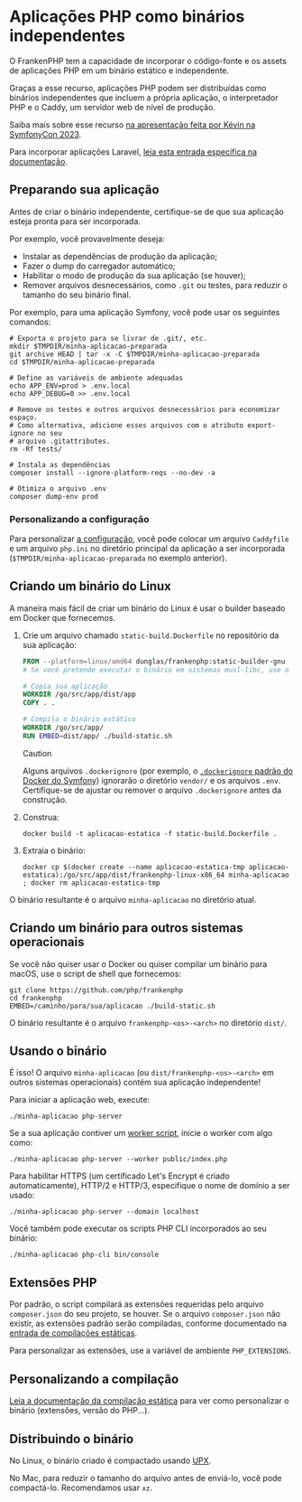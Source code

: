 # Aplicações PHP como binários independentes

O FrankenPHP tem a capacidade de incorporar o código-fonte e os assets de
aplicações PHP em um binário estático e independente.

Graças a esse recurso, aplicações PHP podem ser distribuídas como binários
independentes que incluem a própria aplicação, o interpretador PHP e o Caddy, um
servidor web de nível de produção.

Saiba mais sobre esse recurso
[na apresentação feita por Kévin na SymfonyCon 2023](https://dunglas.dev/2023/12/php-and-symfony-apps-as-standalone-binaries/).

Para incorporar aplicações Laravel,
[leia esta entrada específica na documentação](laravel.md#aplicacoes-laravel-como-binarios-independentes).

## Preparando sua aplicação

Antes de criar o binário independente, certifique-se de que sua aplicação esteja
pronta para ser incorporada.

Por exemplo, você provavelmente deseja:

- Instalar as dependências de produção da aplicação;
- Fazer o dump do carregador automático;
- Habilitar o modo de produção da sua aplicação (se houver);
- Remover arquivos desnecessários, como `.git` ou testes, para reduzir o tamanho
  do seu binário final.

Por exemplo, para uma aplicação Symfony, você pode usar os seguintes comandos:

```console
# Exporta o projeto para se livrar de .git/, etc.
mkdir $TMPDIR/minha-aplicacao-preparada
git archive HEAD | tar -x -C $TMPDIR/minha-aplicacao-preparada
cd $TMPDIR/minha-aplicacao-preparada

# Define as variáveis de ambiente adequadas
echo APP_ENV=prod > .env.local
echo APP_DEBUG=0 >> .env.local

# Remove os testes e outros arquivos desnecessários para economizar espaço.
# Como alternativa, adicione esses arquivos com o atributo export-ignore no seu
# arquivo .gitattributes.
rm -Rf tests/

# Instala as dependências
composer install --ignore-platform-reqs --no-dev -a

# Otimiza o arquivo .env
composer dump-env prod
```

### Personalizando a configuração

Para personalizar
[a configuração](config.md), você pode colocar um arquivo `Caddyfile` e um
arquivo `php.ini` no diretório principal da aplicação a ser incorporada
(`$TMPDIR/minha-aplicacao-preparada` no exemplo anterior).

## Criando um binário do Linux

A maneira mais fácil de criar um binário do Linux é usar o builder baseado em
Docker que fornecemos.

1. Crie um arquivo chamado `static-build.Dockerfile` no repositório da sua
   aplicação:

   ```dockerfile
   FROM --platform=linux/amd64 dunglas/frankenphp:static-builder-gnu
   # Se você pretende executar o binário em sistemas musl-libc, use o static-builder-musl

   # Copia sua aplicação
   WORKDIR /go/src/app/dist/app
   COPY . .

   # Compila o binário estático
   WORKDIR /go/src/app/
   RUN EMBED=dist/app/ ./build-static.sh
   ```

   > [!CAUTION]
   >
   > Alguns arquivos `.dockerignore` (por exemplo, o
   > [`.dockerignore` padrão do Docker do Symfony](https://github.com/dunglas/symfony-docker/blob/main/.dockerignore))
   > ignorarão o diretório `vendor/` e os arquivos `.env`.
   > Certifique-se de ajustar ou remover o arquivo `.dockerignore` antes da
   > construção.

2. Construa:

   ```console
   docker build -t aplicacao-estatica -f static-build.Dockerfile .
   ```

3. Extraia o binário:

   ```console
   docker cp $(docker create --name aplicacao-estatica-tmp aplicacao-estatica):/go/src/app/dist/frankenphp-linux-x86_64 minha-aplicacao ; docker rm aplicacao-estatica-tmp
   ```

O binário resultante é o arquivo `minha-aplicacao` no diretório atual.

## Criando um binário para outros sistemas operacionais

Se você não quiser usar o Docker ou quiser compilar um binário para macOS, use o
script de shell que fornecemos:

```console
git clone https://github.com/php/frankenphp
cd frankenphp
EMBED=/caminho/para/sua/aplicacao ./build-static.sh
```

O binário resultante é o arquivo `frankenphp-<os>-<arch>` no diretório `dist/`.

## Usando o binário

É isso! O arquivo `minha-aplicacao` (ou `dist/frankenphp-<os>-<arch>` em outros
sistemas operacionais) contém sua aplicação independente!

Para iniciar a aplicação web, execute:

```console
./minha-aplicacao php-server
```

Se a sua aplicação contiver um [worker script](worker.md), inicie o worker com
algo como:

```console
./minha-aplicacao php-server --worker public/index.php
```

Para habilitar HTTPS (um certificado Let's Encrypt é criado automaticamente),
HTTP/2 e HTTP/3, especifique o nome de domínio a ser usado:

```console
./minha-aplicacao php-server --domain localhost
```

Você também pode executar os scripts PHP CLI incorporados ao seu binário:

```console
./minha-aplicacao php-cli bin/console
```

## Extensões PHP

Por padrão, o script compilará as extensões requeridas pelo arquivo
`composer.json` do seu projeto, se houver.
Se o arquivo `composer.json` não existir, as extensões padrão serão compiladas,
conforme documentado na [entrada de compilações estáticas](static.md).

Para personalizar as extensões, use a variável de ambiente `PHP_EXTENSIONS`.

## Personalizando a compilação

[Leia a documentação da compilação estática](static.md) para ver como
personalizar o binário (extensões, versão do PHP...).

## Distribuindo o binário

No Linux, o binário criado é compactado usando [UPX](https://upx.github.io).

No Mac, para reduzir o tamanho do arquivo antes de enviá-lo, você pode
compactá-lo.
Recomendamos usar `xz`.
